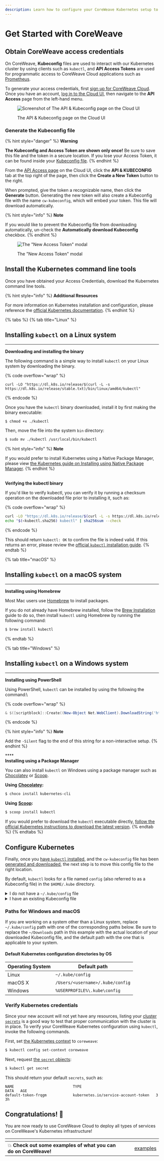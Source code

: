 ```yaml
---
description: Learn how to configure your CoreWeave Kubernetes setup to access the Cloud
---
```


# Get Started with CoreWeave

## Obtain CoreWeave access credentials

On CoreWeave, **Kubeconfig** files are used to interact with our Kubernetes cluster by using clients such as `kubectl`, and **API Access Tokens** are used for programmatic access to CoreWeave Cloud applications such as [Prometheus](prometheus/).

To generate your access credentials, first [sign up for CoreWeave Cloud](https://cloud.coreweave.com/request-account). Once you have an account, [log in to the Cloud UI](https://cloud.coreweave.com), then navigate to the **API Access** page from the left-hand menu.

<figure><img src="../docs/.gitbook/assets/image (7) (5).png" alt="Screenshot of The API &#x26; Kubeconfig page on the Cloud UI"><figcaption><p>The API &#x26; Kubeconfig page on the Cloud UI</p></figcaption></figure>

### Generate the Kubeconfig file

{% hint style="danger" %}
**Warning**

**The Kubeconfig and Access Token are shown** **only once!** Be sure to save this file and the token in a secure location. If you lose your Access Token, it can be found inside your [Kubeconfig file](getting-started.md#configure-kubernetes).
{% endhint %}

From the [API Access page](https://cloud.coreweave.com/api-access) on the Cloud UI, click the **API & KUBECONFIG** tab at the top right of the page, then click the **Create a New Token** button to the right.

When prompted, give the token a recognizable name, then click the **Generate** button. Generating the new token will also create a Kubeconfig file with the name `cw-kubeconfig`, which will embed your token. This file will download automatically.

{% hint style="info" %}
**Note**

If you would like to prevent the Kubeconfig file from downloading automatically, un-check the **Automatically download Kubeconfig** checkbox.
{% endhint %}

<figure><img src="../docs/.gitbook/assets/image (4).png" alt="The &#x22;New Access Token&#x22; modal"><figcaption><p>The "New Access Token" modal</p></figcaption></figure>

## Install the Kubernetes command line tools

Once you have obtained your Access Credentials, download the Kubernetes command line tools.

{% hint style="info" %}
**Additional Resources**

For more information on Kubernetes installation and configuration, please reference the [official Kubernetes documentation](https://kubernetes.io/docs/tasks/tools/install-kubectl/).
{% endhint %}

{% tabs %}
{% tab title="Linux" %}
## Installing `kubectl` on a Linux system

****

**Downloading and installing the binary**

The following command is a simple way to install `kubectl` on your Linux system by downloading the binary.

{% code overflow="wrap" %}
```
curl -LO "https://dl.k8s.io/release/$(curl -L -s https://dl.k8s.io/release/stable.txt)/bin/linux/amd64/kubectl"
```
{% endcode %}

Once you have the `kubectl` binary downloaded, install it by first making the binary executable:

```bash
$ chmod +x ./kubectl
```

Then, move the file into the system `bin` directory:

```bash
$ sudo mv ./kubectl /usr/local/bin/kubectl
```



{% hint style="info" %}
**Note**

If you would prefer to install Kubernetes using a Native Package Manager, please view [the Kubernetes guide on Installing using Native Package Manager](https://kubernetes.io/docs/tasks/tools/install-kubectl-linux/#install-using-native-package-management).
{% endhint %}

\
**Verifying the kubectl binary**

If you'd like to verify kubectl, you can verify it by running a checksum operation on the downloaded file prior to installing it, such as:

{% code overflow="wrap" %}
```bash
curl -LO "https://dl.k8s.io/release/$(curl -L -s https://dl.k8s.io/release/stable.txt)/bin/linux/amd64/kubectl"
echo "$(<kubectl.sha256) kubectl" | sha256sum --check
```
{% endcode %}



This should return `kubectl: OK` to confirm the file is indeed valid. If this returns an error, please review the [official `kubectl` installation guide](https://kubernetes.io/docs/tasks/tools/install-kubectl-linux/).
{% endtab %}

{% tab title="macOS" %}
## Installing `kubectl` on a macOS system

****

**Installing using Homebrew**

Most Mac users use [Homebrew](https://brew.sh) to install packages.

If you do not already have Homebrew installed, follow the [Brew Installation](https://brew.sh) guide to do so, then install `kubectl` using Homebrew by running the following command:

```bash
$ brew install kubectl
```
{% endtab %}

{% tab title="Windows" %}
## Installing `kubectl` on a Windows system

****

**Installing using PowerShell**

Using PowerShell, `kubectl` can be installed by using the following the command:\


{% code overflow="wrap" %}
```powershell
& $([scriptblock]::Create((New-Object Net.WebClient).DownloadString('https://raw.githubusercontent.com/coreweave/kubernetes-cloud/master/getting-started/k8ctl_setup.ps1')))
```
{% endcode %}



{% hint style="info" %}
**Note**

Add the `-Silent` flag to the end of this string for a non-interactive setup.
{% endhint %}

****\
**Installing using a Package Manager**

You can also install `kubectl` on Windows using a package manager such as [Chocolatey](https://chocolatey.org) or [Scoop](https://scoop.sh).



**Using** [**Chocolatey**](https://chocolatey.org)**:**

```powershell
$ choco install kubernetes-cli
```

**Using** [**Scoop**](https://scoop.sh)**:**

```powershell
$ scoop install kubectl
```

If you would prefer to download the `kubectl` executable directly, [follow the official Kubernetes instructions to download the latest version](https://kubernetes.io/docs/tasks/tools/install-kubectl-windows/#install-kubectl-binary-with-curl-on-windows).
{% endtab %}
{% endtabs %}

## Configure Kubernetes

Finally, once you [have `kubectl` installed](getting-started.md#installing-the-kubernetes-command-line-tools), and the `cw-kubeconfig` file has been [generated and downloaded](getting-started.md#generate-the-kubeconfig-file), the next step is to move this config file to the right location.

By default, `kubectl` looks for a file named `config` (also referred to as a Kubeconfig file) in the `$HOME/.kube` directory.

<details>

<summary>I do not have a <code>~/.kube/config</code> file</summary>

If this is your first time using Kubernetes, or you're using a system that has never had Kubernetes configured before, you probably don't have a Kubeconfig file. You can check to see if you do by inspecting the Kubeconfig default path:

```bash
ls ~/.kube/config
```

If you **do not** have a Kubeconfig file, all you need to do is create the `~/.kube` directory if it does not already exist, and then move the downloaded `cw-kubeconfig` to the `~/.kube/config` path:

```bash
mkdir ~/.kube && mv ~/Downloads/cw-kubeconfig ~/.kube/config
```

If for some reason you would like to use a different path for the config file for your cluster, you can export the `$KUBECONFIG` environment variable. For example:

```bash
export KUBECONFIG=~/.kube/cw-kubeconfig
```

Or, you can specify a path using the `--kubeconfig` option with `kubectl`.

</details>

<details>

<summary>I have an existing Kubeconfig file</summary>

If you **already have an existing Kubeconfig file,** you can install the CoreWeave Kubernetes credentials by merging the `cw-kubeconfig` file into `~/.kube/config`.

To do this, first create a backup copy of the original Kubeconfig file:

```shell
$ cp ~/.kube/config ~/.kube/config.bak
```

Next, merge the downloaded `cw-kubeconfig` file into the file at the default path using `kubectl`:

```bash
$ KUBECONFIG=~/.kube/config:~/Downloads/cw-kubeconfig \
kubectl config view --merge --flatten > ~/.kube/config
```

</details>

### Paths for Windows and macOS

If you are working on a system other than a Linux system, replace `~/.kube/config` path with one of the corresponding paths below. Be sure to replace the `~/Downloads` path in this example with the actual location of your downloaded Kubeconfig file, and the default path with the one that is applicable to your system.

#### Default Kubernetes configuration directories by OS

| Operating System | Default path                     |
| ---------------- | -------------------------------- |
| Linux            | `~/.kube/config`                 |
| macOS X          | `/Users/<username>/.kube/config` |
| Windows          | `%USERPROFILE%\.kube\config`     |

### Verify Kubernetes credentials

Since your new account will not yet have any resources, listing your [cluster `secrets`](https://kubernetes.io/docs/concepts/configuration/secret/) is a good way to test that proper communication with the cluster is in place. To verify your CoreWeave Kubernetes configuration using `kubectl`, invoke the following commands.

First, set [the Kubernetes context](https://kubernetes.io/docs/concepts/configuration/organize-cluster-access-kubeconfig/#context) to `coreweave`:

```bash
$ kubectl config set-context coreweave
```

Next, request [the `secret` objects](https://kubernetes.io/docs/concepts/configuration/secret/):

```bash
$ kubectl get secret
```

This should return your default `secrets`, such as:

```
NAME                           TYPE                                  DATA   AGE
default-token-frqgm            kubernetes.io/service-account-token   3      3h
```

## Congratulations! :tada:

You are now ready to use CoreWeave Cloud to deploy all types of services on CoreWeave's Kubernetes infrastructure!

<table data-card-size="large" data-view="cards"><thead><tr><th></th><th></th><th></th><th data-hidden data-card-target data-type="content-ref"></th></tr></thead><tbody><tr><td><span data-gb-custom-inline data-tag="emoji" data-code="1f4a5">💥</span> <strong>Check out some examples of what you can do on CoreWeave!</strong></td><td></td><td></td><td><a href="examples/">examples</a></td></tr></tbody></table>
